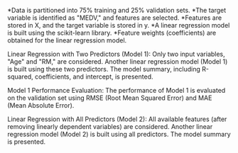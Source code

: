 *Data is partitioned into 75% training and 25% validation sets.
*The target variable is identified as "MEDV," and features are selected.
*Features are stored in X, and the target variable is stored in y.
*A linear regression model is built using the scikit-learn library.
*Feature weights (coefficients) are obtained for the linear regression model.

Linear Regression with Two Predictors (Model 1):
Only two input variables, "Age" and "RM," are considered.
Another linear regression model (Model 1) is built using these two predictors.
The model summary, including R-squared, coefficients, and intercept, is presented.

Model 1 Performance Evaluation:
The performance of Model 1 is evaluated on the validation set using RMSE (Root Mean Squared Error) and MAE (Mean Absolute Error).

Linear Regression with All Predictors (Model 2):
All available features (after removing linearly dependent variables) are considered.
Another linear regression model (Model 2) is built using all predictors.
The model summary is presented.
